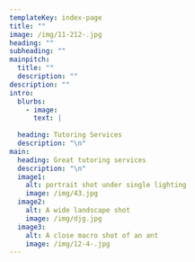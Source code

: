 ```yaml
---
templateKey: index-page
title: ""
image: /img/11-212-.jpg
heading: ""
subheading: ""
mainpitch:
  title: ""
  description: ""
description: ""
intro:
  blurbs:
    - image: 
      text: |
        
  heading: Tutoring Services
  description: "\n"
main:
  heading: Great tutoring services
  description: "\n"
  image1:
    alt: portrait shot under single lighting
    image: /img/43.jpg
  image2:
    alt: A wide landscape shot
    image: /img/djg.jpg
  image3:
    alt: A close macro shot of an ant
    image: /img/12-4-.jpg
---
```

